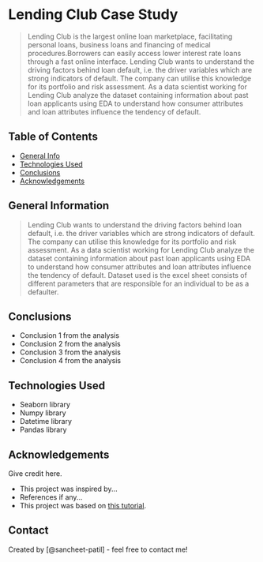 # Lending Club Case Study
> Lending Club is the largest online loan marketplace, facilitating personal loans, business loans and financing of medical procedures.Borrowers can easily access lower       interest rate loans through a fast online interface.
> Lending Club wants to understand the driving factors behind loan default, i.e. the driver variables which are strong indicators of default. The company can utilise this  knowledge for its portfolio and risk assessment.
> As a data scientist working  for Lending Club analyze the  dataset containing  information about past loan applicants using EDA to understand how consumer attributes and loan attributes influence the tendency of default.




## Table of Contents
* [General Info](#general-information)
* [Technologies Used](#technologies-used)
* [Conclusions](#conclusions)
* [Acknowledgements](#acknowledgements)

<!-- You can include any other section that is pertinent to your problem -->

## General Information
> Lending Club wants to understand the driving factors behind loan default, i.e. the driver variables which are strong indicators of default. The company can utilise this  knowledge for its portfolio and risk assessment.
> As a data scientist working  for Lending Club analyze the  dataset containing  information about past loan applicants using EDA to understand how consumer attributes and loan attributes influence the tendency of default.
> Dataset used is the excel sheet consists of different parameters that are responsible for an individual to be as a defaulter.

## Conclusions
- Conclusion 1 from the analysis
- Conclusion 2 from the analysis
- Conclusion 3 from the analysis
- Conclusion 4 from the analysis

<!-- You don't have to answer all the questions - just the ones relevant to your project. -->


## Technologies Used
- Seaborn library
- Numpy library
- Datetime library
- Pandas library

## Acknowledgements
Give credit here.
- This project was inspired by...
- References if any...
- This project was based on [this tutorial](https://www.example.com).


## Contact
Created by [@sancheet-patil] - feel free to contact me!

